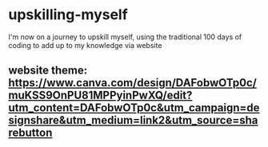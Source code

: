 upskilling-myself
=================
I'm now on a journey to upskill myself, using the traditional 100 days of coding to add up to my knowledge via website

## website theme: https://www.canva.com/design/DAFobwOTp0c/muKSS9OnPU81MPPyinPwXQ/edit?utm_content=DAFobwOTp0c&utm_campaign=designshare&utm_medium=link2&utm_source=sharebutton
